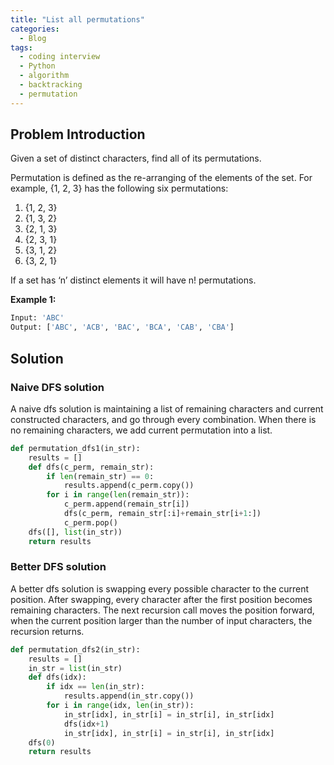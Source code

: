 ```yaml
---
title: "List all permutations"
categories:
  - Blog
tags:
  - coding interview
  - Python
  - algorithm
  - backtracking
  - permutation
---
```


## Problem Introduction

Given a set of distinct characters, find all of its permutations.

Permutation is defined as the re-arranging of the elements of the set. For example, {1, 2, 3} has the following six permutations:

1. {1, 2, 3}
2. {1, 3, 2}
3. {2, 1, 3}
4. {2, 3, 1}
5. {3, 1, 2}
6. {3, 2, 1}

If a set has ‘n’ distinct elements it will have n! permutations.

**Example 1:**

```python
Input: 'ABC'
Output: ['ABC', 'ACB', 'BAC', 'BCA', 'CAB', 'CBA']
```

## Solution

### Naive DFS solution

A naive dfs solution is maintaining a list of remaining characters and current constructed characters, and go through every combination. When there is no remaining characters, we add current permutation into a list.

```python
def permutation_dfs1(in_str):
    results = []
    def dfs(c_perm, remain_str):
        if len(remain_str) == 0:
            results.append(c_perm.copy())
        for i in range(len(remain_str)):
            c_perm.append(remain_str[i])
            dfs(c_perm, remain_str[:i]+remain_str[i+1:])
            c_perm.pop()
    dfs([], list(in_str))
    return results
```

### Better DFS solution

A better dfs solution is swapping every possible character to the current position. After swapping, every character after the first position becomes remaining characters. The next recursion call moves the position forward, when the current position larger than the number of input characters, the recursion returns.

```python
def permutation_dfs2(in_str):
    results = []
    in_str = list(in_str)
    def dfs(idx):
        if idx == len(in_str):
            results.append(in_str.copy())
        for i in range(idx, len(in_str)):
            in_str[idx], in_str[i] = in_str[i], in_str[idx]
            dfs(idx+1)
            in_str[idx], in_str[i] = in_str[i], in_str[idx]
    dfs(0)
    return results
```

